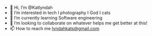 - 👋 Hi, I’m @Katlyndah
- 👀 I’m interested in tech I photography I God I cats
- 🌱 I’m currently learning Software engineering
- 💞️ I’m looking to collaborate on whatever helps me get better at this!
- 📫 How to reach me lyndahkats@gmail.com

<!---
Katlyndah/Katlyndah is a ✨ special ✨ repository because its `README.md` (this file) appears on your GitHub profile.
You can click the Preview link to take a look at your changes.
--->
